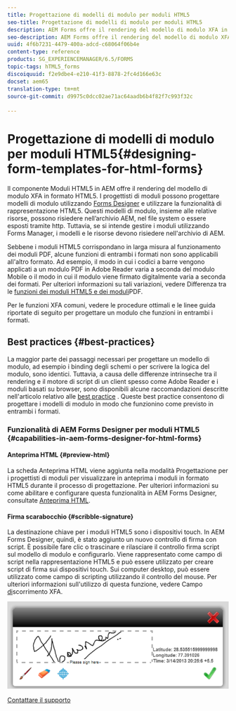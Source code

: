 ```yaml
---
title: Progettazione di modelli di modulo per moduli HTML5
seo-title: Progettazione di modelli di modulo per moduli HTML5
description: AEM Forms offre il rendering del modello di modulo XFA in formato HTML5. I progettisti di moduli possono progettare modelli di modulo utilizzando Designer e utilizzare la funzionalità di rappresentazione HTML5.
seo-description: AEM Forms offre il rendering del modello di modulo XFA in formato HTML5. I progettisti di moduli possono progettare modelli di modulo utilizzando Designer e utilizzare la funzionalità di rappresentazione HTML5.
uuid: 4f6b7231-4479-400a-adcd-c68064f06b4e
content-type: reference
products: SG_EXPERIENCEMANAGER/6.5/FORMS
topic-tags: hTML5_forms
discoiquuid: f2e9dbe4-e210-41f3-8878-2fc4d166e63c
docset: aem65
translation-type: tm+mt
source-git-commit: d9975c0dcc02ae71ac64aadb6b4f82f7c993f32c

---
```



# Progettazione di modelli di modulo per moduli HTML5{#designing-form-templates-for-html-forms}

Il componente Moduli HTML5 in AEM offre il rendering del modello di modulo XFA in formato HTML5. I progettisti di moduli possono progettare modelli di modulo utilizzando [Forms Designer](https://www.adobe.com/go/learn_aemforms_designer_63) e utilizzare la funzionalità di rappresentazione HTML5. Questi modelli di modulo, insieme alle relative risorse, possono risiedere nell’archivio AEM, nel file system o essere esposti tramite http. Tuttavia, se si intende gestire i moduli utilizzando Forms Manager, i modelli e le risorse devono risiedere nell&#39;archivio di AEM.

Sebbene i moduli HTML5 corrispondano in larga misura al funzionamento dei moduli PDF, alcune funzioni di entrambi i formati non sono applicabili all&#39;altro formato. Ad esempio, il modo in cui i codici a barre vengono applicati a un modulo PDF in Adobe Reader varia a seconda del modulo Mobile o il modo in cui il modulo viene firmato digitalmente varia a seconda dei formati. Per ulteriori informazioni su tali variazioni, vedere Differenza tra le [funzioni dei moduli HTML5 e dei moduli](../../forms/using/feature-differentiation-html5-forms-pdf-forms.md)PDF.

Per le funzioni XFA comuni, vedere le procedure ottimali e le linee guida riportate di seguito per progettare un modulo che funzioni in entrambi i formati.

## Best practices {#best-practices}

La maggior parte dei passaggi necessari per progettare un modello di modulo, ad esempio i binding degli schemi o per scrivere la logica del modulo, sono identici. Tuttavia, a causa delle differenze intrinseche tra il rendering e il motore di script di un client spesso come Adobe Reader e i moduli basati su browser, sono disponibili alcune raccomandazioni descritte nell&#39;articolo relativo alle [best practice](/help/forms/using/design-accessible-html5-forms.md) . Queste best practice consentono di progettare i modelli di modulo in modo che funzionino come previsto in entrambi i formati.

### Funzionalità di AEM Forms Designer per moduli HTML5 {#capabilities-in-aem-forms-designer-for-html-forms}

#### Anteprima HTML {#preview-html}

La scheda Anteprima HTML viene aggiunta nella modalità Progettazione per i progettisti di moduli per visualizzare in anteprima i moduli in formato HTML5 durante il processo di progettazione. Per ulteriori informazioni su come abilitare e configurare questa funzionalità in AEM Forms Designer, consultate [Anteprima HTML](../../forms/using/preview-xdp-forms-html.md).

#### Firma scarabocchio {#scribble-signature}

La destinazione chiave per i moduli HTML5 sono i dispositivi touch. In AEM Forms Designer, quindi, è stato aggiunto un nuovo controllo di firma con script. È possibile fare clic o trascinare e rilasciare il controllo firma script sul modello di modulo e configurarlo. Viene rappresentato come campo di script nella rappresentazione HTML5 e può essere utilizzato per creare script di firma sui dispositivi touch. Sui computer desktop, può essere utilizzato come campo di scripting utilizzando il controllo del mouse. Per ulteriori informazioni sull&#39;utilizzo di questa funzione, vedere Campo [di](../../forms/using/scribble-signature.md)scorrimento XFA.

![4](assets/4.png)

[Contattare il supporto](https://www.adobe.com/account/sign-in.supportportal.html)
